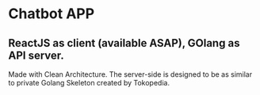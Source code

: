 # Chatbot APP
## ReactJS as client (available ASAP), GOlang as API server.

Made with Clean Architecture. The server-side is designed to be as similar to private Golang Skeleton created by Tokopedia.

